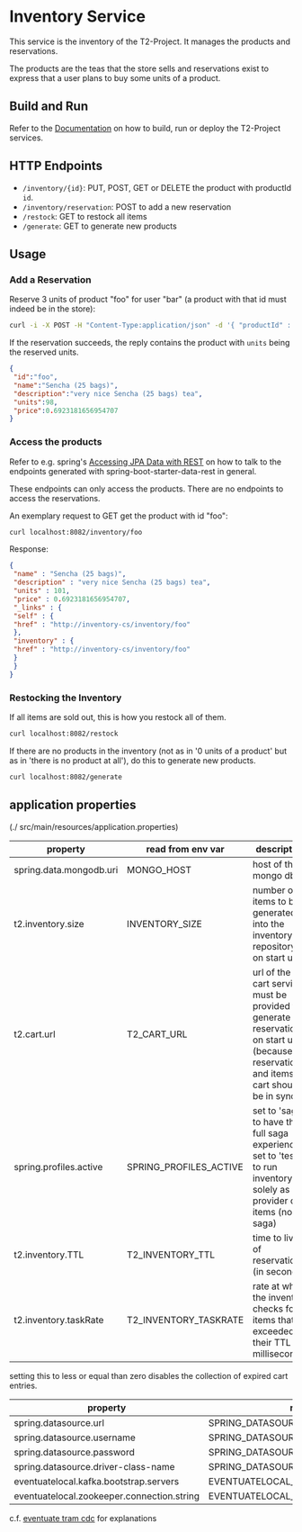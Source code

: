 # Inventory Service

This service is the inventory of the T2-Project.
It manages the products and reservations.

The products are the teas that the store sells and reservations exist to express that a user plans to buy some units of a product.


## Build and Run

Refer to the [Documentation](https://t2-documentation.readthedocs.io/en/latest/guides/deploy.html) on how to build, run or deploy the T2-Project services.


## HTTP Endpoints

* `/inventory/{id}`: PUT, POST, GET or DELETE the product with productId `id`.
* `/inventory/reservation`: POST to add a new reservation
* `/restock`: GET to restock all items
* `/generate`: GET to generate new products


## Usage

### Add a Reservation

Reserve 3 units of product "foo" for user "bar" (a product with that id must indeed be in the store):

```sh
curl -i -X POST -H "Content-Type:application/json" -d '{ "productId" : "foo", "sessionId" : "bar", "units" : 3}' http://localhost:8082/inventory/reservation
```

If the reservation succeeds, the reply contains the product with `units` being the reserved units.

```json
{
 "id":"foo",
 "name":"Sencha (25 bags)",
 "description":"very nice Sencha (25 bags) tea",
 "units":98,
 "price":0.6923181656954707
}
```

### Access the products

Refer to e.g. spring's [Accessing JPA Data with REST](https://spring.io/guides/gs/accessing-data-rest/) on how to talk to the endpoints generated with spring-boot-starter-data-rest in general.

These endpoints can only access the products.
There are no endpoints to access the reservations.

An exemplary request to GET get the product with id "foo":

```sh
curl localhost:8082/inventory/foo
```
Response:

```json
{
 "name" : "Sencha (25 bags)",
 "description" : "very nice Sencha (25 bags) tea",
 "units" : 101,
 "price" : 0.6923181656954707,
 "_links" : {
 "self" : {
 "href" : "http://inventory-cs/inventory/foo"
 },
 "inventory" : {
 "href" : "http://inventory-cs/inventory/foo"
 }
 }
}
```

### Restocking the Inventory

If all items are sold out, this is how you restock all of them.

```sh
curl localhost:8082/restock
```

If there are no products in the inventory (not as in '0 units of a product' but as in 'there is no product at all'), do this to generate new products.

```sh
curl localhost:8082/generate
```

## application properties
(./ src/main/resources/application.properties)

| property | read from env var | description |
| -------- | ----------------- | ----------- |
| spring.data.mongodb.uri | MONGO_HOST | host of the mongo db |
| t2.inventory.size | INVENTORY_SIZE | number of items to be generated into the inventory repository on start up |
| t2.cart.url | T2_CART_URL | url of the cart service. must be provided to generate reservations on start up (because reservations and items in cart should be in sync) |
| spring.profiles.active | SPRING_PROFILES_ACTIVE | set to 'saga' to have the full saga experience. set to 'test' to run inventory solely as provider of items (no saga) |
| t2.inventory.TTL | T2_INVENTORY_TTL | time to live of reservations (in seconds) |
| t2.inventory.taskRate | T2_INVENTORY_TASKRATE | rate at which the inventory checks for items that exceeded their TTL (in milliseconds) |
setting this to less or equal than zero disables the collection of expired cart entries.

| property | read from env var | description |
| -------- | ----------------- | ----------- |
| spring.datasource.url | SPRING_DATASOURCE_URL | |
| spring.datasource.username | SPRING_DATASOURCE_USERNAME | |
| spring.datasource.password | SPRING_DATASOURCE_PASSWORD | |
| spring.datasource.driver-class-name | SPRING_DATASOURCE_DRIVER_CLASS_NAME | |
| eventuatelocal.kafka.bootstrap.servers | EVENTUATELOCAL_KAFKA_BOOTSTRAP_SERVERS | |
| eventuatelocal.zookeeper.connection.string | EVENTUATELOCAL_ZOOKEEPER_CONNECTION_STRING | |

c.f. [eventuate tram cdc](https://eventuate.io/docs/manual/eventuate-tram/latest/getting-started-eventuate-tram.html) for explanations
